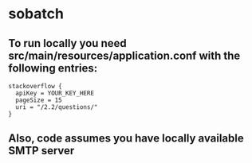 # sobatch

## To run locally you need src/main/resources/application.conf with the following entries:

```
stackoverflow {
  apiKey = YOUR_KEY_HERE
  pageSize = 15
  uri = "/2.2/questions/"
}
```

## Also, code assumes you have locally available SMTP server
